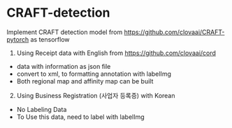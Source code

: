 # CRAFT-detection

Implement CRAFT detection model from https://github.com/clovaai/CRAFT-pytorch as tensorflow

1. Using Receipt data with English from https://github.com/clovaai/cord
- data with information as json file
- convert to xml, to formatting annotation with labelImg
- Both regional map and affinity map can be built  


2. Using Business Registration (사업자 등록증) with Korean
- No Labeling Data
- To Use this data, need to label with labelImg